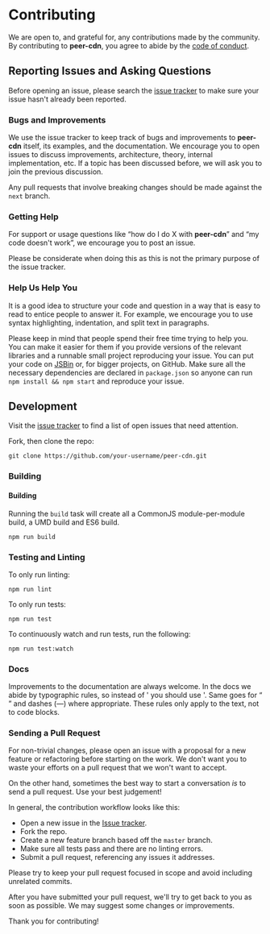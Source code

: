 # Contributing

We are open to, and grateful for, any contributions made by the community. By contributing to **peer-cdn**, you agree to abide by the [code of conduct](https://github.com/vardius/peer-cdn/blob/master/CODE_OF_CONDUCT.md).

## Reporting Issues and Asking Questions

Before opening an issue, please search the [issue tracker](https://github.com/vardius/peer-cdn/issues) to make sure your issue hasn't already been reported.

### Bugs and Improvements

We use the issue tracker to keep track of bugs and improvements to **peer-cdn** itself, its examples, and the documentation. We encourage you to open issues to discuss improvements, architecture, theory, internal implementation, etc. If a topic has been discussed before, we will ask you to join the previous discussion.

Any pull requests that involve breaking changes should be made against the `next` branch.

### Getting Help

For support or usage questions like “how do I do X with **peer-cdn**” and “my code doesn't work”, we encourage you to post an issue.

Please be considerate when doing this as this is not the primary purpose of the issue tracker.

### Help Us Help You

It is a good idea to structure your code and question in a way that is easy to read to entice people to answer it. For example, we encourage you to use syntax highlighting, indentation, and split text in paragraphs.

Please keep in mind that people spend their free time trying to help you. You can make it easier for them if you provide versions of the relevant libraries and a runnable small project reproducing your issue. You can put your code on [JSBin](http://jsbin.com) or, for bigger projects, on GitHub. Make sure all the necessary dependencies are declared in `package.json` so anyone can run `npm install && npm start` and reproduce your issue.

## Development

Visit the [issue tracker](https://github.com/vardius/peer-cdn/issues) to find a list of open issues that need attention.

Fork, then clone the repo:

```
git clone https://github.com/your-username/peer-cdn.git
```

### Building

#### Building

Running the `build` task will create all a CommonJS module-per-module build, a UMD build and ES6 build.
```
npm run build
```

### Testing and Linting

To only run linting:

```
npm run lint
```

To only run tests:

```
npm run test
```

To continuously watch and run tests, run the following:

```
npm run test:watch
```

### Docs

Improvements to the documentation are always welcome. In the docs we abide by typographic rules, so instead of ' you should use '. Same goes for “ ” and dashes (—) where appropriate. These rules only apply to the text, not to code blocks.

### Sending a Pull Request

For non-trivial changes, please open an issue with a proposal for a new feature or refactoring before starting on the work. We don't want you to waste your efforts on a pull request that we won't want to accept.

On the other hand, sometimes the best way to start a conversation *is* to send a pull request. Use your best judgement!

In general, the contribution workflow looks like this:

* Open a new issue in the [Issue tracker](https://github.com/vardius/peer-cdn/issues).
* Fork the repo.
* Create a new feature branch based off the `master` branch.
* Make sure all tests pass and there are no linting errors.
* Submit a pull request, referencing any issues it addresses.

Please try to keep your pull request focused in scope and avoid including unrelated commits.

After you have submitted your pull request, we'll try to get back to you as soon as possible. We may suggest some changes or improvements.

Thank you for contributing!
